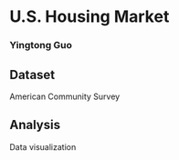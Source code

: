 # U.S. Housing Market

### Yingtong Guo

## Dataset
American Community Survey

## Analysis
Data visualization

